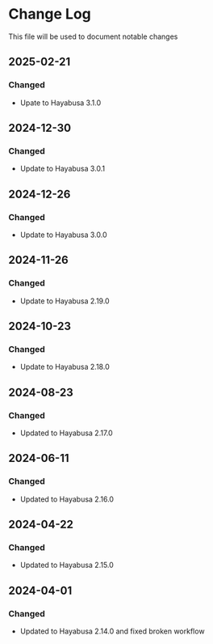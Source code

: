 # Change Log
<!-- markdownlint-disable MD024 -->
<!-- markdownlint-disable MD033 -->
This file will be used to document notable changes

## 2025-02-21

### Changed

- Upate to Hayabusa 3.1.0

## 2024-12-30

### Changed

- Update to Hayabusa 3.0.1

## 2024-12-26

### Changed

- Update to Hayabusa 3.0.0

## 2024-11-26

### Changed

- Update to Hayabusa 2.19.0

## 2024-10-23

### Changed

- Update to Hayabusa 2.18.0

## 2024-08-23

### Changed

- Updated to Hayabusa 2.17.0

## 2024-06-11

### Changed

- Updated to Hayabusa 2.16.0

## 2024-04-22

### Changed

- Updated to Hayabusa 2.15.0

## 2024-04-01

### Changed

- Updated to Hayabusa 2.14.0 and fixed broken workflow
